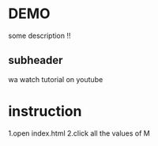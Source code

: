 # DEMO

some description !!

## subheader

wa watch tutorial on youtube

# instruction

1.open index.html
2.click all the values of M
